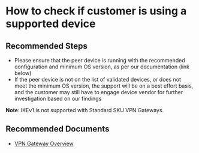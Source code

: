 ﻿<properties
    pageTitle="How to check if customer must use a supported device"
    description="How to check if customer must use a supported device"
    service="microsoft.network"
    resource="vpnGateways"
    authors="JRMayberry"
    ms.author="rimayber"
    displayOrder=""
    selfHelpType="TSG_Content"
    supportTopicIds="32591158,32584882,32584881"
    resourceTags=""
    productPesIds=""
    cloudEnvironments="public"
    articleId="503eb388-0e15-49bb-aa85-3f9a288d2ba1"
    ownershipId="CloudNet_AzureVPNGateway"
/>

# How to check if customer is using a supported device

## **Recommended Steps**

* Please ensure that the peer device is running with the recommended configuration and minimum OS version, as per our documentation (link below)
* If the peer device is not on the list of validated devices, or does not meet the minimum OS version, the support will be on a best effort basis, and the customer may still have to engage device vendor for further investigation based on our findings

**Note**: IKEv1 is not supported with Standard SKU VPN Gateways.

## **Recommended Documents**

* [VPN Gateway Overview](https://docs.microsoft.com/azure/vpn-gateway/vpn-gateway-about-vpn-devices)

